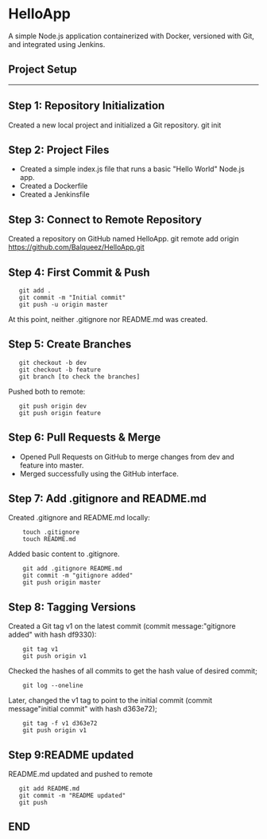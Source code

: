 HelloApp
========
A simple Node.js application containerized with Docker, versioned with Git, and
integrated using Jenkins.

## Project Setup
-------------

Step 1: Repository Initialization
---------------------------------
Created a new local project and initialized a Git repository.
      git init

Step 2: Project Files
---------------------
- Created a simple index.js file that runs a basic "Hello World" Node.js app.
- Created a Dockerfile 
- Created a Jenkinsfile

Step 3: Connect to Remote Repository
------------------------------------
Created a repository on GitHub named HelloApp.
      git remote add origin https://github.com/Balqueez/HelloApp.git

Step 4: First Commit & Push
---------------------------
       git add .
       git commit -m "Initial commit"
       git push -u origin master
At this point, neither .gitignore nor README.md was created.

Step 5: Create Branches
------------------------
       git checkout -b dev
       git checkout -b feature
       git branch [to check the branches]

Pushed both to remote:

       git push origin dev
       git push origin feature

Step 6: Pull Requests & Merge
-----------------------------
- Opened Pull Requests on GitHub to merge changes from dev and feature into master.
- Merged successfully using the GitHub interface.

Step 7: Add .gitignore and README.md
-------------------------------------
Created .gitignore and README.md locally:

        touch .gitignore
        touch README.md

Added basic content to .gitignore.

        git add .gitignore README.md
        git commit -m "gitignore added"
        git push origin master

Step 8: Tagging Versions
------------------------
Created a Git tag v1 on the latest commit (commit message:"gitignore added" with hash df9330):

        git tag v1 
        git push origin v1

 Checked the hashes of all commits to get the hash value of desired commit;

        git log --oneline

Later, changed the v1 tag to point to the initial commit (commit message"initial commit" with hash d363e72);

        git tag -f v1 d363e72
        git push origin v1

Step 9:README updated 
-----------------------

README.md updated and pushed to remote

       git add README.md
       git commit -m "README updated"
       git push

## END